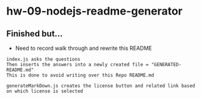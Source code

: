 # hw-09-nodejs-readme-generator

## Finished but...

- Need to record walk through and rewrite this README

```
index.js asks the questions
Then inserts the answers into a newly created file = "GENERATED-README.md"
This is done to avoid writing over this Repo README.md

generateMarkDown.js creates the license button and related link based on which license is selected
```
